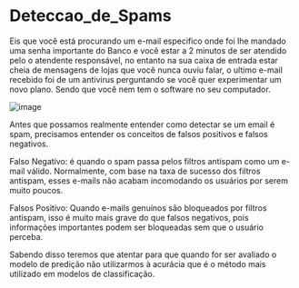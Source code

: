 # Deteccao_de_Spams
Eis que você está procurando um e-mail especifico onde foi lhe mandado uma senha importante do Banco e você estar a 2 minutos de ser atendido pelo o atendente responsável, no entanto na sua caixa de entrada estar cheia de mensagens de lojas que você nunca ouviu falar, o ultimo e-mail recebido foi de um antivirus perguntando se você quer experimentar um novo plano. Sendo que você nem tem o software no seu computador.


![image](https://user-images.githubusercontent.com/100495133/204008572-3614da58-15a3-4be8-ac29-172e82565cb3.png)


Antes que possamos realmente entender como detectar se um email é spam, precisamos entender os conceitos de falsos positivos e falsos negativos.

Falso Negativo: é quando o spam passa pelos filtros antispam como um e-mail válido. Normalmente, com base na taxa de sucesso dos filtros antispam, esses e-mails não acabam incomodando os usuários por serem muito poucos.

Falsos Positivo: Quando e-mails genuínos são bloqueados por filtros antispam, isso é muito mais grave do que falsos negativos, pois informações importantes podem ser bloqueadas sem que o usuário perceba.


Sabendo disso teremos que atentar para que quando for ser avaliado o modelo de predição não utilizarmos à acurácia que é o método mais utilizado em modelos de classificação.
